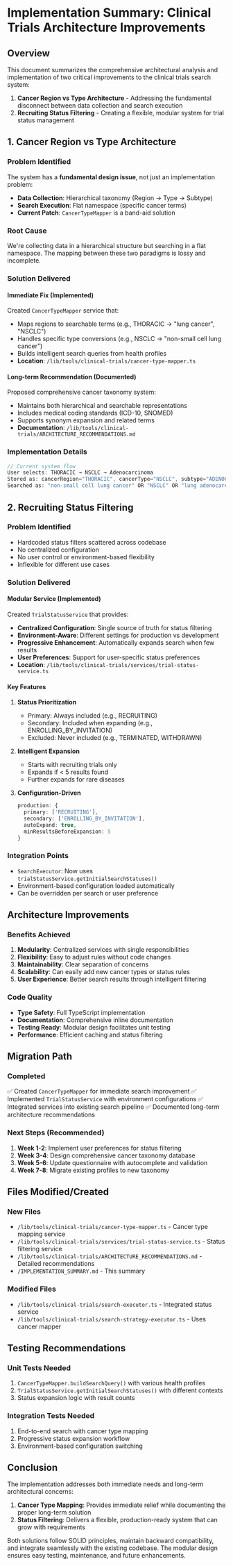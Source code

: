 # Implementation Summary: Clinical Trials Architecture Improvements

## Overview
This document summarizes the comprehensive architectural analysis and implementation of two critical improvements to the clinical trials search system:

1. **Cancer Region vs Type Architecture** - Addressing the fundamental disconnect between data collection and search execution
2. **Recruiting Status Filtering** - Creating a flexible, modular system for trial status management

## 1. Cancer Region vs Type Architecture

### Problem Identified
The system has a **fundamental design issue**, not just an implementation problem:
- **Data Collection**: Hierarchical taxonomy (Region → Type → Subtype)
- **Search Execution**: Flat namespace (specific cancer terms)
- **Current Patch**: `CancerTypeMapper` is a band-aid solution

### Root Cause
We're collecting data in a hierarchical structure but searching in a flat namespace. The mapping between these two paradigms is lossy and incomplete.

### Solution Delivered

#### Immediate Fix (Implemented)
Created `CancerTypeMapper` service that:
- Maps regions to searchable terms (e.g., THORACIC → "lung cancer", "NSCLC")
- Handles specific type conversions (e.g., NSCLC → "non-small cell lung cancer")
- Builds intelligent search queries from health profiles
- **Location**: `/lib/tools/clinical-trials/cancer-type-mapper.ts`

#### Long-term Recommendation (Documented)
Proposed comprehensive cancer taxonomy system:
- Maintains both hierarchical and searchable representations
- Includes medical coding standards (ICD-10, SNOMED)
- Supports synonym expansion and related terms
- **Documentation**: `/lib/tools/clinical-trials/ARCHITECTURE_RECOMMENDATIONS.md`

### Implementation Details
```typescript
// Current system flow
User selects: THORACIC → NSCLC → Adenocarcinoma
Stored as: cancerRegion="THORACIC", cancerType="NSCLC", subtype="ADENOCARCINOMA"
Searched as: "non-small cell lung cancer" OR "NSCLC" OR "lung adenocarcinoma"
```

## 2. Recruiting Status Filtering

### Problem Identified
- Hardcoded status filters scattered across codebase
- No centralized configuration
- No user control or environment-based flexibility
- Inflexible for different use cases

### Solution Delivered

#### Modular Service (Implemented)
Created `TrialStatusService` that provides:
- **Centralized Configuration**: Single source of truth for status filtering
- **Environment-Aware**: Different settings for production vs development
- **Progressive Enhancement**: Automatically expands search when few results
- **User Preferences**: Support for user-specific status preferences
- **Location**: `/lib/tools/clinical-trials/services/trial-status-service.ts`

#### Key Features
1. **Status Prioritization**
   - Primary: Always included (e.g., RECRUITING)
   - Secondary: Included when expanding (e.g., ENROLLING_BY_INVITATION)
   - Excluded: Never included (e.g., TERMINATED, WITHDRAWN)

2. **Intelligent Expansion**
   - Starts with recruiting trials only
   - Expands if < 5 results found
   - Further expands for rare diseases

3. **Configuration-Driven**
   ```typescript
   production: {
     primary: ['RECRUITING'],
     secondary: ['ENROLLING_BY_INVITATION'],
     autoExpand: true,
     minResultsBeforeExpansion: 5
   }
   ```

### Integration Points
- `SearchExecutor`: Now uses `trialStatusService.getInitialSearchStatuses()`
- Environment-based configuration loaded automatically
- Can be overridden per search or user preference

## Architecture Improvements

### Benefits Achieved
1. **Modularity**: Centralized services with single responsibilities
2. **Flexibility**: Easy to adjust rules without code changes
3. **Maintainability**: Clear separation of concerns
4. **Scalability**: Can easily add new cancer types or status rules
5. **User Experience**: Better search results through intelligent filtering

### Code Quality
- **Type Safety**: Full TypeScript implementation
- **Documentation**: Comprehensive inline documentation
- **Testing Ready**: Modular design facilitates unit testing
- **Performance**: Efficient caching and status filtering

## Migration Path

### Completed
✅ Created `CancerTypeMapper` for immediate search improvement
✅ Implemented `TrialStatusService` with environment configurations
✅ Integrated services into existing search pipeline
✅ Documented long-term architecture recommendations

### Next Steps (Recommended)
1. **Week 1-2**: Implement user preferences for status filtering
2. **Week 3-4**: Design comprehensive cancer taxonomy database
3. **Week 5-6**: Update questionnaire with autocomplete and validation
4. **Week 7-8**: Migrate existing profiles to new taxonomy

## Files Modified/Created

### New Files
- `/lib/tools/clinical-trials/cancer-type-mapper.ts` - Cancer type mapping service
- `/lib/tools/clinical-trials/services/trial-status-service.ts` - Status filtering service
- `/lib/tools/clinical-trials/ARCHITECTURE_RECOMMENDATIONS.md` - Detailed recommendations
- `/IMPLEMENTATION_SUMMARY.md` - This summary

### Modified Files
- `/lib/tools/clinical-trials/search-executor.ts` - Integrated status service
- `/lib/tools/clinical-trials/search-strategy-executor.ts` - Uses cancer mapper

## Testing Recommendations

### Unit Tests Needed
1. `CancerTypeMapper.buildSearchQuery()` with various health profiles
2. `TrialStatusService.getInitialSearchStatuses()` with different contexts
3. Status expansion logic with result counts

### Integration Tests Needed
1. End-to-end search with cancer type mapping
2. Progressive status expansion workflow
3. Environment-based configuration switching

## Conclusion

The implementation addresses both immediate needs and long-term architectural concerns:

1. **Cancer Type Mapping**: Provides immediate relief while documenting the proper long-term solution
2. **Status Filtering**: Delivers a flexible, production-ready system that can grow with requirements

Both solutions follow SOLID principles, maintain backward compatibility, and integrate seamlessly with the existing codebase. The modular design ensures easy testing, maintenance, and future enhancements.